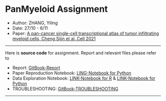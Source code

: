 # PanMyeloid Assignment
* Author: ZHANG, Yiling
* Date: 27/10 - 6/11
* Paper: [A pan-cancer single-cell transcriptional atlas of tumor infiltrating myeloid cells, Cheng,Sijin et al.,Cell,2021](https://www.cell.com/cell/fulltext/S0092-8674(21)00010-6#secsectitle0075)

---

Here is **source code** for assignment. Report and relevant files please refer to  

* Report: [GitBook-Report](https://hiiiyilingzhang.gitbook.io/panmyeloid-assignment/)
* Paper Reproduction Notebook: [LING-Notebook for Python](https://files.gitbook.com/v0/b/gitbook-x-prod.appspot.com/o/spaces%2FapieLloV8ZqobtO01up9%2Fuploads%2FVk499jB1kdPqdV1rn3ch%2FPaperReproduction.html?alt=media&token=562f72fa-b9c3-44e8-bb73-31f4030c8511)
* Data Exploration Notebook: [LINK-Notebook for R](https://files.gitbook.com/v0/b/gitbook-x-prod.appspot.com/o/spaces%2FapieLloV8ZqobtO01up9%2Fuploads%2Fa7wVwlaq597mKrRb6g0R%2FPanMyeloidAssignment-Yiling.html?alt=media&token=205414a7-ae6b-463a-aedd-096efccc11db) & [LINK-Notebook for Python](https://files.gitbook.com/v0/b/gitbook-x-prod.appspot.com/o/spaces%2FapieLloV8ZqobtO01up9%2Fuploads%2FPYIsIRAU8x82Xh1uxVbq%2FDataExploration-scGen.html?alt=media&token=343257d5-0e2a-46da-86e8-f6468a7199e1)
* TROUBLESHOOTING: [GitBook-TROUBLESHOOTING](https://app.gitbook.com/s/apieLloV8ZqobtO01up9/troubleshooting)

---

